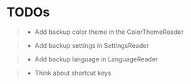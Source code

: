 # TODOs

> - Add backup color theme in the ColorThemeReader

> - Add backup settings in SettingsReader

> - Add backup language in LanguageReader

> - Think about shortcut keys